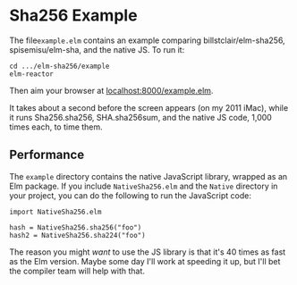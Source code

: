 # Sha256 Example

The file`example.elm` contains an example comparing billstclair/elm-sha256, spisemisu/elm-sha, and the native JS. To run it:

```
cd .../elm-sha256/example
elm-reactor
```

Then aim your browser at [localhost:8000/example.elm](http://localhost:8000/example.elm).

It takes about a second before the screen appears (on my 2011 iMac), while it runs Sha256.sha256, SHA.sha256sum, and the native JS code, 1,000 times each, to time them.

## Performance

The ```example``` directory contains the native JavaScript library, wrapped as an Elm package. If you include ```NativeSha256.elm``` and the ```Native``` directory in your project, you can do the following to run the JavaScript code:

```
import NativeSha256.elm

hash = NativeSha256.sha256("foo")
hash2 = NativeSha256.sha224("foo")
```

The reason you might _want_ to use the JS library is that it's 40 times as fast as the Elm version. Maybe some day I'll work at speeding it up, but I'll bet the compiler team will help with that.

